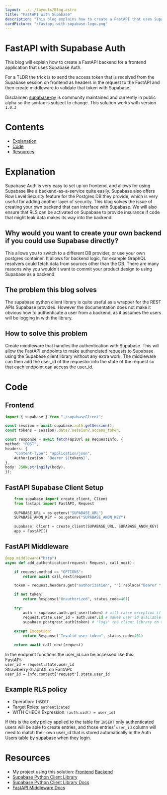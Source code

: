 ```yaml
---
layout: ../../layouts/Blog.astro
title: "FastAPI with Supabase"
description: "This blog explains how to create a FastAPI that uses Supabase Auth and allows for RLS"
cardPicture: "/fastapi-with-supabase-logo.png"
---
```


# FastAPI with Supabase Auth

This blog will explain how to create a FastAPI backend for a frontend application that uses Supabase Auth.

For a TLDR the trick is to send the access token that is received from the Supabase session on frontend as headers in the request to the FastAPI and then create middleware to validate that token with Supabase.

Disclaimer: [supabase-py](https://supabase.com/docs/reference/python/introduction) is community maintained and currently in public alpha so the syntax is subject to change. This solution works with version `1.0.3`

# Contents

- [Explanation](#explanation)
- [Code](#code)
- [Resources](#resources)

# Explanation

Supabase Auth is very easy to set up on frontend, and allows for using Supabase like a backend-as-a-service quite easily. Supabase also offers Row Level Security feature for the Postgres DB they provide, which is very useful for adding another layer of security. This blog solves the issue of creating your own backend that can interface with Supabase. We will also ensure that RLS can be activated on Supabase to provide insurance if code that might leak data makes its way into the backend.

## Why would you want to create your own backend if you could use Supabase directly?

This allows you to switch to a different DB provider, or use your own postgres container. It allows for backend logic, for example GraphQL resolvers could fetch data from sources other than the DB. There are many reasons why you wouldn't want to commit your product design to using Supabase as a backend.

## The problem this blog solves

The supabase python client library is quite useful as a wrapper for the REST APIs Supabase provides. However the documentation does not make it obvious how to authenticate a user from a backend, as it assumes the users will be logging in with the library.

## How to solve this problem

Create middleware that handles the authentication with Supabase. This will allow the FastAPI endpoints to make authenciated requests to Supabase using the Supabase client library without any extra work. The middleware can then add the user_id of the requestor into the state of the request so that each endpoint can access the user_id.

# Code

## Frontend

```typescript
import { supabase } from "./supabaseClient";

const session = await supabase.auth.getSession();
const tokens = session?.data?.session?.access_token;

const response = await fetch(apiUrl as RequestInfo, {
method: "POST",
headers: {
    "Content-Type": "application/json",
    Authorization: `Bearer ${tokens}`,
},
body: JSON.stringify(body),
});
```

## FastAPI Supabase Client Setup

```python
    from supabase import create_client, Client
    from fastapi import FastAPI, Request
    
    SUPABASE_URL = os.getenv("SUPABASE_URL")
    SUPABASE_ANON_KEY = os.getenv("SUPABASE_ANON_KEY")

    supabase: Client = create_client(SUPABASE_URL, SUPABASE_ANON_KEY)
    app = FastAPI()
```

## FastAPI Middleware

```python
@app.middleware("http")
async def add_authentication(request: Request, call_next):

    if request.method == "OPTIONS":
        return await call_next(request)

    token = request.headers.get("authorization", "").replace("Bearer ", "")

    if not token:
        return Response("Unauthorized", status_code=401)

    try:
        auth = supabase.auth.get_user(token) # will raise exception if invalid
        request.state.user_id = auth.user.id # makes user id available to all end points
        supabase.postgrest.auth(token) # "logs" the client library on the backend
    
    except Exception:
        return Response("Invalid user token", status_code=401)

    return await call_next(request)
```

In the endpoint functions the user_id can be accessed like this: <br />
FastAPI: <br />
`user_id = request.state.user_id` <br />
Strawberry GraphQL on FastAPI: <br />
`user_id = info.context["request"].state.user_id`

## Example RLS policy

- Operation: `INSERT`
- Target Roles: `authenticated`
- WITH CHECK Expression: `(auth.uid() = user_id)`

If this is the only policy applied to the table for `INSERT` only authenticated users will be able to create entries, and those entries' `user_id` column will need to match their own user_id that is stored automatically in the Auth Users table by supabase when they login.

# Resources

- My project using this solution: [Frontend](https://github.com/OliverSpeir/business-card-frontend) [Backend](https://github.com/OliverSpeir/business-card-fastapi)
- [Supabase Python Client Library](https://github.com/supabase-community/supabase-py)
- [Supabase Python Client Library Docs](https://supabase.com/docs/reference/python/initializing)
- [FastAPI Middleware Docs](https://fastapi.tiangolo.com/tutorial/middleware/)

